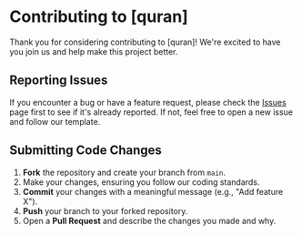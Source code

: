 # Contributing to [quran]

Thank you for considering contributing to [quran]! We're excited to have you join us and help make this project better.

## Reporting Issues

If you encounter a bug or have a feature request, please check the [Issues](https://github.com/[username]/[repository]/issues) page first to see if it's already reported. If not, feel free to open a new issue and follow our template. 

## Submitting Code Changes

1. **Fork** the repository and create your branch from `main`.
2. Make your changes, ensuring you follow our coding standards.
3. **Commit** your changes with a meaningful message (e.g., "Add feature X").
4. **Push** your branch to your forked repository.
5. Open a **Pull Request** and describe the changes you made and why.
